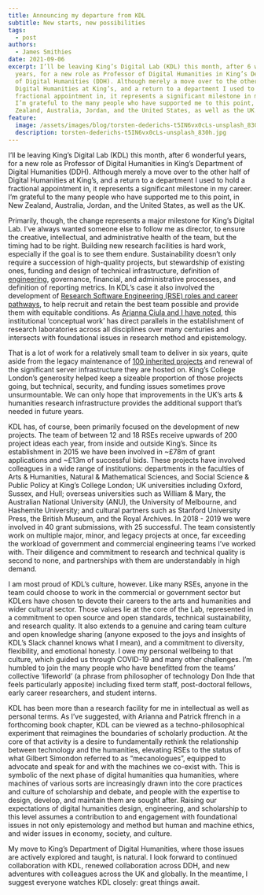 ```yaml
---
title: Announcing my departure from KDL
subtitle: New starts, new possibilities
tags:
  - post
authors:
  - James Smithies
date: 2021-09-06
excerpt: I’ll be leaving King’s Digital Lab (KDL) this month, after 6 wonderful
  years, for a new role as Professor of Digital Humanities in King’s Department
  of Digital Humanities (DDH). Although merely a move over to the other half of
  Digital Humanities at King’s, and a return to a department I used to hold a
  fractional appointment in, it represents a significant milestone in my career.
  I’m grateful to the many people who have supported me to this point, in New
  Zealand, Australia, Jordan, and the United States, as well as the UK.
feature:
  image: /assets/images/blog/torsten-dederichs-t5IN6vx0cLs-unsplash_830h.original.jpg
  description: torsten-dederichs-t5IN6vx0cLs-unsplash_830h.jpg
---
```


I’ll be leaving King’s Digital Lab (KDL) this month, after 6 wonderful years, for a new role as Professor of Digital Humanities in King’s Department of Digital Humanities (DDH). Although merely a move over to the other half of Digital Humanities at King’s, and a return to a department I used to hold a fractional appointment in, it represents a significant milestone in my career. I’m grateful to the many people who have supported me to this point, in New Zealand, Australia, Jordan, and the United States, as well as the UK.

Primarily, though, the change represents a major milestone for King’s Digital Lab. I’ve always wanted someone else to follow me as director, to ensure the creative, intellectual, and administrative health of the team, but the timing had to be right. Building new research facilities is hard work, especially if the goal is to see them endure. Sustainability doesn’t only require a succession of high-quality projects, but stewardship of existing ones, funding and design of technical infrastructure, definition of [engineering](https://github.com/kingsdigitallab/sdlc-for-rse), governance, financial, and administrative processes, and definition of reporting metrics. In KDL’s case it also involved the development of [Research Software Engineering (RSE) roles and career pathways](https://zenodo.org/record/2564790), to help recruit and retain the best team possible and provide them with equitable conditions. As [Arianna Ciula and I have noted](https://www.taylorfrancis.com/chapters/edit/10.4324/9780429777028-13/humans-loop-james-smithies-arianna-ciula), this institutional ‘conceptual work’ has direct parallels in the establishment of research laboratories across all disciplines over many centuries and intersects with foundational issues in research method and epistemology.

That is a lot of work for a relatively small team to deliver in six years, quite aside from the legacy maintenance of [100 inherited projects](http://www.digitalhumanities.org/dhq/vol/13/1/000411/000411.html) and renewal of the significant server infrastructure they are hosted on. King’s College London’s generosity helped keep a sizeable proportion of those projects going, but technical, security, and funding issues sometimes prove unsurmountable. We can only hope that improvements in the UK’s arts & humanities research infrastructure provides the additional support that’s needed in future years.

KDL has, of course, been primarily focused on the development of new projects. The team of between 12 and 18 RSEs receive upwards of 200 project ideas each year, from inside and outside King’s. Since its establishment in 2015 we have been involved in ~£78m of grant applications and ~£13m of successful bids. These projects have involved colleagues in a wide range of institutions: departments in the faculties of Arts & Humanities, Natural & Mathematical Sciences, and Social Science & Public Policy at King’s College London; UK universities including Oxford, Sussex, and Hull; overseas universities such as William & Mary, the Australian National University (ANU), the University of Melbourne, and Hashemite University; and cultural partners such as Stanford University Press, the British Museum, and the Royal Archives. In 2018 - 2019 we were involved in 40 grant submissions, with 25 successful. The team consistently work on multiple major, minor, and legacy projects at once, far exceeding the workload of government and commercial engineering teams I’ve worked with. Their diligence and commitment to research and technical quality is second to none, and partnerships with them are understandably in high demand.

I am most proud of KDL’s culture, however. Like many RSEs, anyone in the team could choose to work in the commercial or government sector but KDLers have chosen to devote their careers to the arts and humanities and wider cultural sector. Those values lie at the core of the Lab, represented in a commitment to open source and open standards, technical sustainability, and research quality. It also extends to a genuine and caring team culture and open knowledge sharing (anyone exposed to the joys and insights of KDL’s Slack channel knows what I mean), and a commitment to diversity, flexibility, and emotional honesty. I owe my personal wellbeing to that culture, which guided us through COVID-19 and many other challenges. I’m humbled to join the many people who have benefitted from the teams’ collective ‘lifeworld’ (a phrase from philosopher of technology Don Ihde that feels particularly apposite) including fixed term staff, post-doctoral fellows, early career researchers, and student interns.

KDL has been more than a research facility for me in intellectual as well as personal terms. As I’ve suggested, with Arianna and Patrick ffrench in a forthcoming book chapter, KDL can be viewed as a techno-philosophical experiment that reimagines the boundaries of scholarly production. At the core of that activity is a desire to fundamentally rethink the relationship between technology and the humanities, elevating RSEs to the status of what Gilbert Simondon referred to as “mecanologues”, equipped to advocate and speak for and with the machines we co-exist with. This is symbolic of the next phase of digital humanities qua humanities, where machines of various sorts are increasingly drawn into the core practices and culture of scholarship and debate, and people with the expertise to design, develop, and maintain them are sought after. Raising our expectations of digital humanities design, engineering, and scholarship to this level assumes a contribution to and engagement with foundational issues in not only epistemology and method but human and machine ethics, and wider issues in economy, society, and culture.

My move to King’s Department of Digital Humanities, where those issues are actively explored and taught, is natural. I look forward to continued collaboration with KDL, renewed collaboration across DDH, and new adventures with colleagues across the UK and globally. In the meantime, I suggest everyone watches KDL closely: great things await.
